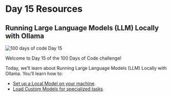 # Day 15 Resources

## Running Large Language Models (LLM) Locally with Ollama

![100 days of code Day 15](../../Images/Day15.jpg)

Welcome to Day 15 of the 100 Days of Code challenge! 

Today, we’ll learn about Running Large Language Models (LLM) Locally with Ollama. You’ll learn how to:

- [Set up a Local Model on your machine](https://youtu.be/Ox8hhpgrUi0?si=34cshAPKe69FwkBZ).
- [Load Custom Models for specialized tasks](https://youtu.be/3BnnsQCmgLo?si=zjaxh13-5SzM9tvk).
